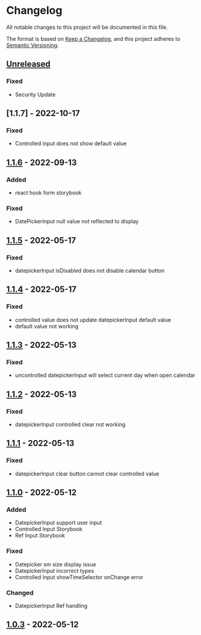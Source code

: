 # Changelog

All notable changes to this project will be documented in this file.

The format is based on [Keep a Changelog],
and this project adheres to [Semantic Versioning].

## [Unreleased]

### Fixed

- Security Update

## [1.1.7] - 2022-10-17

### Fixed

- Controlled input does not show default value

## [1.1.6] - 2022-09-13

### Added

- react hook form storybook

### Fixed

- DatePickerInput null value not reflected to display

## [1.1.5] - 2022-05-17

### Fixed

- datepickerInput isDisabled does not disable calendar button

## [1.1.4] - 2022-05-17

### Fixed

- controlled value does not update datepickerInput default value
- default value not working

## [1.1.3] - 2022-05-13

### Fixed

- uncontrolled datepickerInput will select current day when open calendar

## [1.1.2] - 2022-05-13

### Fixed

- datepickerInput controlled clear not working

## [1.1.1] - 2022-05-13

### Fixed

- datepickerInput clear button cannot clear controlled value

## [1.1.0] - 2022-05-12

### Added

- DatepickerInput support user input
- Controlled Input Storybook
- Ref Input Storybook

### Fixed

- Datepicker sm size display issue
- DatepickerInput incorrect types
- Controlled Input showTimeSelector onChange error

### Changed

- DatepickerInput Ref handling

## [1.0.3] - 2022-05-12

<!-- Links -->

[keep a changelog]: https://keepachangelog.com/en/1.0.0/
[semantic versioning]: https://semver.org/spec/v2.0.0.html

<!-- Versions -->

[unreleased]: https://github.com/soapwong703/chakra-datetime-picker/compare/1.1.6...HEAD
[1.1.6]: https://github.com/soapwong703/chakra-datetime-picker/releases/tag/1.1.6
[1.1.5]: https://github.com/soapwong703/chakra-datetime-picker/releases/tag/1.1.5
[1.1.4]: https://github.com/soapwong703/chakra-datetime-picker/releases/tag/1.1.4
[1.1.3]: https://github.com/soapwong703/chakra-datetime-picker/releases/tag/1.1.3
[1.1.2]: https://github.com/soapwong703/chakra-datetime-picker/releases/tag/1.1.2
[1.1.1]: https://github.com/soapwong703/chakra-datetime-picker/releases/tag/1.1.1
[1.1.0]: https://github.com/soapwong703/chakra-datetime-picker/releases/tag/1.1.0
[1.0.3]: https://github.com/soapwong703/chakra-datetime-picker/releases/tag/1.0.3
